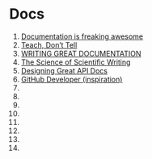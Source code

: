 # Docs

1. [Documentation is freaking awesome](http://warpspire.com/talks/documentation/)
1. [Teach, Don’t Tell](http://stevelosh.com/blog/2013/09/teach-dont-tell/)
1. [WRITING GREAT DOCUMENTATION](http://jacobian.org/writing/great-documentation/)
1. [The Science of Scientific Writing](http://www.americanscientist.org/issues/id.877,y.0,no.,content.true,page.1,css.print/issue.aspx)
1. [Designing Great API Docs](http://blog.parse.com/2012/01/11/designing-great-api-docs/)
1. [GitHub Developer (inspiration)](https://developer.github.com/)
1. []()
1. []()
1. []()
1. []()
1. []()
1. []()
1. []()
1. []()